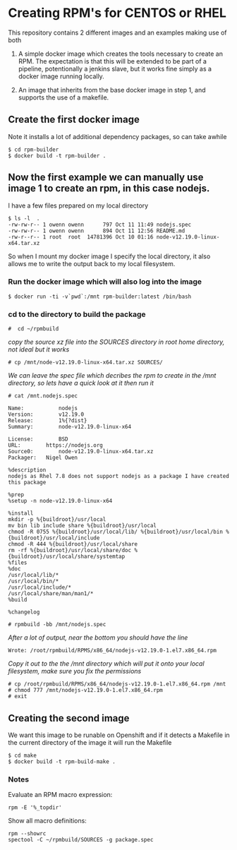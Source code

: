 Creating RPM's for CENTOS or RHEL
=================================

This repository contains 2 different images and an examples making use of both 

1. A simple docker image which creates the tools necessary to create an RPM.
The expectation is that this will be extended to be part of a pipeline,
potentionally a jenkins slave, but it works fine simply as a docker image running
locally.

2. An image that inherits from the base docker image in step 1, and supports the
use of a makefile.


## Create the first docker image

Note it installs a lot of additional dependency packages, so can take awhile

```
$ cd rpm-builder
$ docker build -t rpm-builder .
```


## Now the first example we can manually use image 1 to create an rpm, in this case nodejs.

I have a few files prepared on my local directory
```
$ ls -l  .
-rw-rw-r-- 1 owenn owenn      797 Oct 11 11:49 nodejs.spec
-rw-rw-r-- 1 owenn owenn      894 Oct 11 12:56 README.md
-rw-r--r-- 1 root  root  14781396 Oct 10 01:16 node-v12.19.0-linux-x64.tar.xz
```

So when I mount my docker image I specify the local directory, it also allows
me to write the output back to my local filesystem.

### Run the docker image which will also log into the image

```
$ docker run -ti -v`pwd`:/mnt rpm-builder:latest /bin/bash
```

### cd to the directory to build the package
```
#  cd ~/rpmbuild
```
_copy the source xz file into the SOURCES directory in root home directory, not
ideal but it works_
```
# cp /mnt/node-v12.19.0-linux-x64.tar.xz SOURCES/
```
_We can leave the spec file which decribes the rpm to create in the /mnt directory,
so lets have a quick look at it then run it_
```
# cat /mnt.nodejs.spec

Name:           nodejs
Version:        v12.19.0
Release:        1%{?dist}
Summary:        node-v12.19.0-linux-x64

License:        BSD
URL:		https://nodejs.org
Source0:       	node-v12.19.0-linux-x64.tar.xz
Packager:	Nigel Owen     

%description
nodejs as Rhel 7.8 does not support nodejs as a package I have created this package

%prep
%setup -n node-v12.19.0-linux-x64

%install
mkdir -p %{buildroot}/usr/local
mv bin lib include share %{buildroot}/usr/local
chmod -R 0755 %{buildroot}/usr/local/lib/ %{buildroot}/usr/local/bin %{buildroot}/usr/local/include
chmod -R 444 %{buildroot}/usr/local/share
rm -rf %{buildroot}/usr/local/share/doc %{buildroot}/usr/local/share/systemtap
%files
%doc
/usr/local/lib/*
/usr/local/bin/*
/usr/local/include/*
/usr/local/share/man/man1/*
%build

%changelog
```
```
# rpmbuild -bb /mnt/nodejs.spec
```
_After a lot of output, near the bottom you should have the line_

```Wrote: /root/rpmbuild/RPMS/x86_64/nodejs-v12.19.0-1.el7.x86_64.rpm```

_Copy it out to the the /mnt directory which will put it onto your local
filesystem, make sure you fix the permissions_

```
# cp /root/rpmbuild/RPMS/x86_64/nodejs-v12.19.0-1.el7.x86_64.rpm /mnt
# chmod 777 /mnt/nodejs-v12.19.0-1.el7.x86_64.rpm
# exit
```

## Creating the second image
We want this image to be runable on Openshift and if it detects a Makefile in
the current directory of the image it will run the Makefile

```
$ cd make
$ docker build -t rpm-build-make .
```

### Notes


Evaluate an RPM macro expression:

```
rpm -E '%_topdir'
```

Show all macro definitions:
```
rpm --showrc
spectool -C ~/rpmbuild/SOURCES -g package.spec
```

